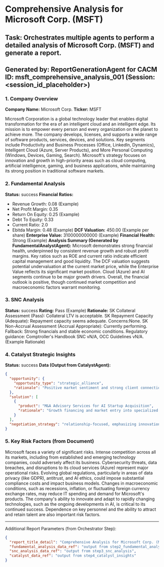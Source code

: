 # Comprehensive Analysis for Microsoft Corp. (MSFT)

## Task: Orchestrates multiple agents to perform a detailed analysis of Microsoft Corp. (MSFT) and generate a report.
Generated by: ReportGenerationAgent for CACM ID: msft_comprehensive_analysis_001 (Session: <session_id_placeholder>)
---

### 1. Company Overview
**Company Name:** Microsoft Corp.
**Ticker:** MSFT

Microsoft Corporation is a global technology leader that enables digital transformation for the era of an intelligent cloud and an intelligent edge. Its mission is to empower every person and every organization on the planet to achieve more. The company develops, licenses, and supports a wide range of software products, services, devices, and solutions. Key segments include Productivity and Business Processes (Office, LinkedIn, Dynamics), Intelligent Cloud (Azure, Server Products), and More Personal Computing (Windows, Devices, Gaming, Search). Microsoft's strategy focuses on innovation and growth in high-priority areas such as cloud computing, artificial intelligence, gaming, and business applications, while maintaining its strong position in traditional software markets.

### 2. Fundamental Analysis
**Status:** success
**Financial Ratios:**
- Revenue Growth: 0.08 (Example)
- Net Profit Margin: 0.35
- Return On Equity: 0.25 (Example)
- Debt To Equity: 0.33
- Current Ratio: 2.0
- Ebitda Margin: 0.48 (Example)
**DCF Valuation:** 450.00 (Example per share)
**Enterprise Value:** 3100000000000 (Example)
**Financial Health:** Strong (Example)
**Analysis Summary (Generated by FundamentalAnalystAgent):**
Microsoft demonstrates strong financial health, underpinned by consistent revenue growth and robust profit margins. Key ratios such as ROE and current ratio indicate efficient capital management and good liquidity. The DCF valuation suggests potential undervaluation at the current market price, while the Enterprise Value reflects its significant market position. Cloud (Azure) and AI segments continue to be major growth drivers. Overall, the financial outlook is positive, though continued market competition and macroeconomic factors warrant monitoring.

### 3. SNC Analysis
**Status:** success
**Rating:** Pass (Example)
**Rationale:**
SK Collateral Assessment (Pass): Collateral LTV is acceptable. SK Repayment Capacity (Adequate): Repayment capacity seems adequate. Concerns:None. SK Non-Accrual Assessment (Accrual Appropriate): Currently performing. Fallback: Strong financials and stable economic conditions. Regulatory guidance: Comptroller's Handbook SNC vN/A, OCC Guidelines vN/A. (Example Rationale)

### 4. Catalyst Strategic Insights
**Status:** success
**Data (Output from CatalystAgent):**
```json
{
  "opportunity": {
    "opportunity_type": "strategic_alliance",
    "rationale": "Positive market sentiment and strong client connections towards EU AI startups."
  },
  "solution": [
    {
      "product": "M&A Advisory Services for AI Startup Acquisition",
      "rationale": "Growth financing and market entry into specialized EU AI niches."
    }
  ],
  "negotiation_strategy": "relationship-focused, emphasizing innovation synergy."
}
```

### 5. Key Risk Factors (from Document)
Microsoft faces a variety of significant risks. Intense competition across all its markets, including from established and emerging technology companies, could adversely affect its business. Cybersecurity threats, data breaches, and disruptions to its cloud services (Azure) represent major operational risks. Evolving global regulations, particularly in areas of data privacy (like GDPR), antitrust, and AI ethics, could impose substantial compliance costs and impact business models. Changes in macroeconomic conditions, such as recessions, inflation, or fluctuating foreign currency exchange rates, may reduce IT spending and demand for Microsoft's products. The company's ability to innovate and adapt to rapidly changing technologies, such as the ongoing developments in AI, is critical to its continued success. Dependence on key personnel and the ability to attract and retain talent are also important risk factors.

---
Additional Report Parameters (from Orchestrator Step):
```json
{
  "report_title_detail": "Comprehensive Analysis for Microsoft Corp. (MSFT)",
  "fundamental_analysis_data_ref": "output from step2_fundamental_analysis",
  "snc_analysis_data_ref": "output from step3_snc_analysis",
  "catalyst_data_ref": "output from step4_catalyst_insights"
}
```
